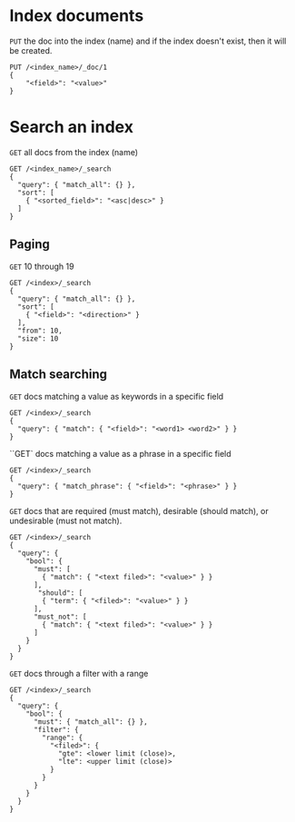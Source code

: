 # Index documents
`PUT` the doc into the index (name) and if the index doesn't exist, then it will be created. 
```
PUT /<index_name>/_doc/1
{
    "<field>": "<value>"
}
```

# Search an index
`GET` all docs from the index (name)
```
GET /<index_name>/_search
{
  "query": { "match_all": {} },
  "sort": [
    { "<sorted_field>": "<asc|desc>" }
  ]
}
```
## Paging
`GET` 10 through 19
```
GET /<index>/_search
{
  "query": { "match_all": {} },
  "sort": [
    { "<field>": "<direction>" }
  ],
  "from": 10,
  "size": 10
}
```

## Match searching
`GET` docs matching a value as keywords in a specific field
```
GET /<index>/_search
{
  "query": { "match": { "<field>": "<word1> <word2>" } }
}
```
``GET` docs matching a value as a phrase in a specific field
```
GET /<index>/_search
{
  "query": { "match_phrase": { "<field>": "<phrase>" } }
}
```
`GET` docs that are required (must match), desirable (should match), or undesirable (must not match).
```
GET /<index>/_search
{
  "query": {
    "bool": {
      "must": [
        { "match": { "<text filed>": "<value>" } }
      ],
       "should": [
        { "term": { "<filed>": "<value>" } }
      ], 
      "must_not": [
        { "match": { "<text filed>": "<value>" } }
      ]
    }
  }
}
```
`GET` docs through a filter with a range
```
GET /<index>/_search
{
  "query": {
    "bool": {
      "must": { "match_all": {} },
      "filter": {
        "range": {
          "<filed>": {
            "gte": <lower limit (close)>,
            "lte": <upper limit (close)>
          }
        }
      }
    }
  }
}
```